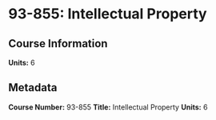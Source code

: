 # 93-855: Intellectual Property

## Course Information

**Units:** 6

## Metadata

**Course Number:** 93-855
**Title:** Intellectual Property
**Units:** 6
